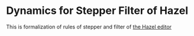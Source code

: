 # Dynamics for Stepper Filter of Hazel

This is formalization of rules of stepper and filter of [the Hazel editor](https://github.com/hazelgrove/hazel)
